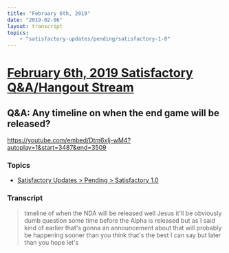 ```yaml
---
title: "February 6th, 2019"
date: "2019-02-06"
layout: transcript
topics: 
    - "satisfactory-updates/pending/satisfactory-1-0"
---
```

# [February 6th, 2019 Satisfactory Q&A/Hangout Stream](../2019-02-06.md)
## Q&A: Any timeline on when the end game will be released?
https://youtube.com/embed/Dtm6xIj-wM4?autoplay=1&start=3487&end=3509
### Topics
* [Satisfactory Updates > Pending > Satisfactory 1.0](../topics/satisfactory-updates/pending/satisfactory-1-0.md)

### Transcript

> timeline of when the NDA will be
> released well Jesus it'll be obviously
> dumb question some time before the Alpha
> is released but as I said kind of
> earlier that's gonna an announcement
> about that will probably be happening
> sooner than you think that's the best I
> can say but later than you hope let's
